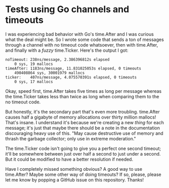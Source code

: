 # Tests using Go channels and timeouts

I was experiencing bad behavior with Go's time.After and I was curious what the
deal might be. So I wrote some code that sends a ton of messages through a
channel with no timeout code whatsoever, then with time.After, and finally with
a _fuzzy_ time.Ticker. Here's the output I got:

```
noTimeout: 238ns/message, 2.386396812s elapsed
    0 sys, 19 mallocs
timeAfter: 1183ns/message, 11.831025053s elapsed, 0 timeouts
    490408864 sys, 30001979 mallocs
ticker:    407ns/message, 4.075570391s elapsed, 0 timeouts
    0 sys, 17 mallocs
```

Okay, speed first, time.After takes five times as long per message whereas the
time.Ticker takes less than twice as long when comparing them to the no timeout
code.

But honestly, it's the secondary part that's even more troubling. time.After
causes half a gigabyte of memory allocations over thirty million mallocs!
That's insane. I understand it's because we're creating a new *thing* for each
message; it's just that maybe there should be a note in the documentation
discouraging heavy use of this. "May cause destructive use of memory and thrash
the garbage collector; only use in extreme moderation."

The time.Ticker code isn't going to give you a perfect one second timeout;
it'll be somewhere between just over half a second to just under a second. But
it could be modified to have a better resolution if needed.

Have I completely missed something obvious? A good way to use time.After? Maybe
some other way of doing timeouts? If so, please, please let me know by popping
a GitHub issue on this repository. Thanks!
